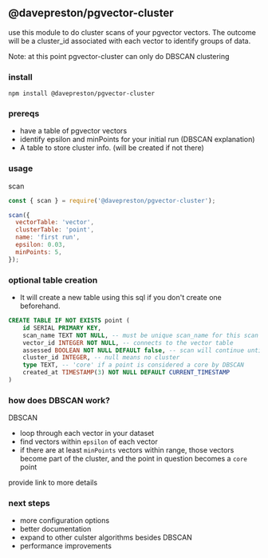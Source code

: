 ## @davepreston/pgvector-cluster

use this module to do cluster scans of your pgvector vectors. The outcome will be a cluster_id associated with each vector to identify groups of data.

Note: at this point pgvector-cluster can only do DBSCAN clustering

### install

`npm install @davepreston/pgvector-cluster`

### prereqs

- have a table of pgvector vectors
- identify epsilon and minPoints for your initial run (DBSCAN explanation)
- A table to store cluster info. (will be created if not there)

### usage

scan 
```javascript
const { scan } = require('@davepreston/pgvector-cluster');

scan({
  vectorTable: 'vector',
  clusterTable: 'point',
  name: 'first run',
  epsilon: 0.03,
  minPoints: 5,
});
```

### optional table creation
- It will create a new table using this sql if you don't create one beforehand.
```sql
CREATE TABLE IF NOT EXISTS point (
    id SERIAL PRIMARY KEY,
    scan_name TEXT NOT NULL, -- must be unique scan_name for this scan
    vector_id INTEGER NOT NULL, -- connects to the vector table
    assessed BOOLEAN NOT NULL DEFAULT false, -- scan will continue until all records are true with matching scan_name
    cluster_id INTEGER, -- null means no cluster
    type TEXT, -- 'core' if a point is considered a core by DBSCAN
    created_at TIMESTAMP(3) NOT NULL DEFAULT CURRENT_TIMESTAMP
)
```

### how does DBSCAN work?

DBSCAN

- loop through each vector in your dataset
- find vectors within `epsilon` of each vector
- if there are at least `minPoints` vectors within range, those vectors become part of the cluster, and the point in question becomes a `core` point

provide link to more details

### next steps

- more configuration options
- better documentation
- expand to other culster algorithms besides DBSCAN
- performance improvements
